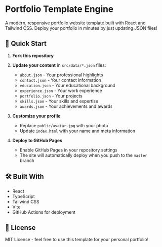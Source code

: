 # Portfolio Template Engine

A modern, responsive portfolio website template built with React and Tailwind CSS. Deploy your portfolio in minutes by just updating JSON files!

## 🚀 Quick Start

1. **Fork this repository**
2. **Update your content** in `src/data/*.json` files:
   - `about.json` - Your professional highlights
   - `contact.json` - Your contact information
   - `education.json` - Your educational background
   - `experience.json` - Your work experience
   - `portfolio.json` - Your projects
   - `skills.json` - Your skills and expertise
   - `awards.json` - Your achievements and awards

3. **Customize your profile**
   - Replace `public/avatar.jpg` with your photo
   - Update `index.html` with your name and meta information

4. **Deploy to GitHub Pages**
   - Enable GitHub Pages in your repository settings
   - The site will automatically deploy when you push to the `master` branch

## 🛠️ Built With

- React
- TypeScript
- Tailwind CSS
- Vite
- GitHub Actions for deployment

## 📝 License

MIT License - feel free to use this template for your personal portfolio!
